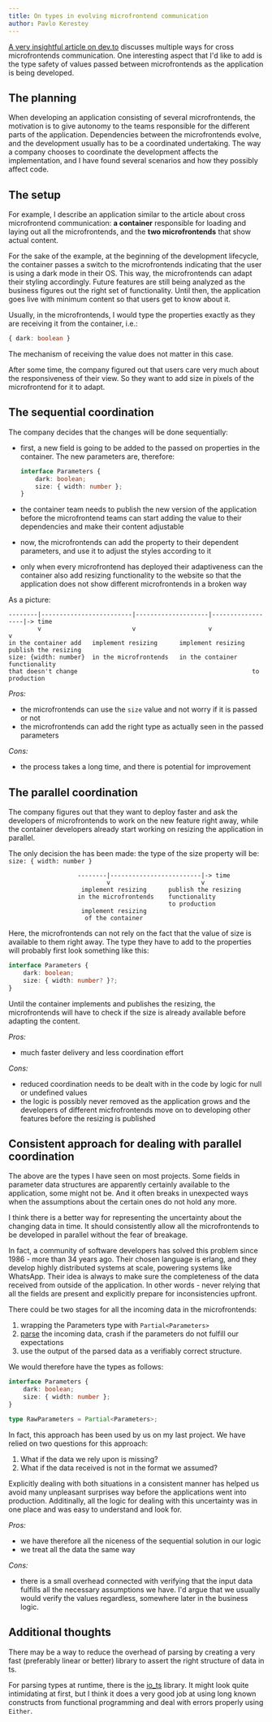 ```yaml
---
title: On types in evolving microfrontend communication
author: Pavlo Kerestey
---
```


[A very insightful article on dev.to](https://dev.to/luistak/cross-micro-frontends-communication-30m3) discusses multiple ways for cross microfrontends communication. One interesting aspect that I'd like to add is the type safety of values passed between microfrontends as the application is being developed.

## The planning

When developing an application consisting of several microfrontends, the motivation is to give autonomy to the teams responsible for the different parts of the application. Dependencies between the microfrontends evolve, and the development usually has to be a coordinated undertaking. The way a company chooses to coordinate the development affects the implementation, and I have found several scenarios and how they possibly affect code.

## The setup

For example, I describe an application similar to the article about cross microfrontend communication: 
**a container** responsible for loading and laying out all the microfrontends, and the **two microfrontends** that show actual content.

For the sake of the example, at the beginning of the development lifecycle, the container passes a switch to the microfrontends indicating that the user is using a dark mode in their OS. This way, the microfrontends can adapt their styling accordingly. Future features are still being analyzed as the business figures out the right set of functionality. Until then, the application goes live with minimum content so that users get to know about it.

Usually, in the microfrontends, I would type the properties exactly as they are receiving it from the container, i.e.: 

```typescript
{ dark: boolean }
```

The mechanism of receiving the value does not matter in this case.

After some time, the company figured out that users care very much about the responsiveness of their view. So they want to add size in pixels of the microfrontend for it to adapt.

## The sequential coordination

The company decides that the changes will be done sequentially:

- first, a new field is going to be added to the passed on properties in the container. The new parameters are, therefore:

	```typescript
	interface Parameters { 
		dark: boolean;
		size: { width: number };
	}
	```

- the container team needs to publish the new version of the application before the microfrontend teams can start adding the value to their dependencies and make their content adjustable
- now, the microfrontends can add the property to their dependent parameters, and use it to adjust the styles according to it
- only when every microfrontend has deployed their adaptiveness can the container also add resizing functionality to the website so that the application does not show different microfrontends in a broken way

As a picture: 

```text
--------|-------------------------|--------------------|------------------|-> time
        v                         v                    v                  v
in the container add   implement resizing      implement resizing  publish the resizing
size: {width: number}  in the microfrontends   in the container    functionality
that doesn't change                                                to production
```

_Pros:_

- the microfrontends can use the `size` value and not worry if it is passed or not
- the microfrontends can add the right type as actually seen in the passed parameters

_Cons:_

- the process takes a long time, and there is potential for improvement

## The parallel coordination

The company figures out that they want to deploy faster and ask the developers of microfrontends to work on the new feature right away, while the container developers already start working on resizing the application in parallel.

The only decision the has been made: the type of the size property will be: `size: { width: number }`


```text
                   --------|-------------------------|-> time
                           v                         v   
                    implement resizing      publish the resizing
                   in the microfrontends    functionality
                                            to production
                    implement resizing
                     of the container
```

Here, the microfrontends can not rely on the fact that the value of size is available to them right away. The type they have to add to the properties will probably first look something like this:

```typescript
interface Parameters { 
	dark: boolean;
	size: { width: number? }?;
}
```

Until the container implements and publishes the resizing, the microfrontends will have to check if the size is already available before adapting the content.

_Pros:_

- much faster delivery and less coordination effort

_Cons:_

- reduced coordination needs to be dealt with in the code by logic for null or undefined values
- the logic is possibly never removed as the application grows and the developers of different micfrofrontends move on to developing other features before the resizing is published

## Consistent approach for dealing with parallel coordination

The above are the types I have seen on most projects. Some fields in parameter data structures are apparently certainly available to the application, some might not be. And it often breaks in unexpected ways when the assumptions about the certain ones do not hold any more. 

I think there is a better way for representing the uncertainty about the changing data in time. It should consistently allow all the microfrontends to be developed in parallel without the fear of breakage.

In fact, a community of software developers has solved this problem since 1986 - more than 34 years ago. Their chosen language is erlang, and they develop highly distributed systems at scale, powering systems like WhatsApp. Their idea is always to make sure the completeness of the data received from outside of the application. In other words - never relying that all the fields are present and explicitly prepare for inconsistencies upfront.

There could be two stages for all the incoming data in the microfrontends:

1. wrapping the Parameters type with `Partial<Parameters>`
2. [parse](https://lexi-lambda.github.io/blog/2019/11/05/parse-don-t-validate/) the incoming data, crash if the parameters do not fulfill our expectations
3. use the output of the parsed data as a verifiably correct structure.

We would therefore have the types as follows:

```typescript
interface Parameters { 
	dark: boolean;
	size: { width: number };
}

type RawParameters = Partial<Parameters>;
```

In fact, this approach has been used by us on my last project. We have relied on two questions for this approach:

1. What if the data we rely upon is missing?
2. What if the data received is not in the format we assumed?

Explicitly dealing with both situations in a consistent manner has helped us avoid many unpleasant surprises way before the applications went into production. Additinally, all the logic for dealing with this uncertainty was in one place and was easy to understand and look for.

_Pros:_

- we have therefore all the niceness of the sequential solution in our logic
- we treat all the data the same way

_Cons:_

- there is a small overhead connected with verifying that the input data fulfills all the necessary assumptions we have. I'd argue that we usually would verify the values regardless, somewhere later in the business logic.

## Additional thoughts

There may be a way to reduce the overhead of parsing by creating a very fast (preferably linear or better) library to assert the right structure of data in ts.

For parsing types at runtime, there is the [io_ts](https://github.com/gcanti/io-ts) library. It might look quite intimidating at first, but I think it does a very good job at using long known constructs from functional programming and deal with errors properly using `Either`.